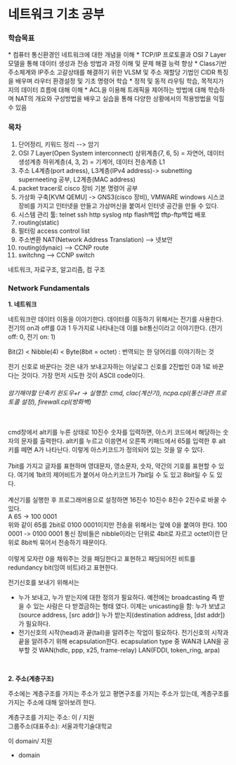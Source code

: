 <h1>네트워크 기초 공부</h1>

<h3>학습목표</h3>
* 컴퓨터 통신환경인 네트워크에 대한 개념을 이해
* TCP/IP 프로토콜과 OSI 7 Layer 모델을 통해 데이터 생성과 전송 방법과 과정 이해 및 문제 해결 능력 향상
* Class기반 주소체계와 IP주소 고갈상태를 해결하기 위한 VLSM 및 주소 재할당 기법인 CIDR 특징을 배우며 라우터 환경설정 및 기초 명령어 학습
* 정적 및 동적 라우팅 학습, 목적지가지의 데이터 흐름에 대해 이해
* ACL을 이용해 트래픽을 제어하는 방법에 대해 학습하며 NAT의 개요와 구성방법을 배우고 실습을 통해 다양한 상황에서의 적용방법을 익힐 수 있음

<h3>목차</h3>

1. 단어정리, 키워드 정리 --> 암기
2. OSI 7 Layer(Open System interconnect)
    상위계층(7, 6, 5) = 자연어, 데이터 생성계층
    하위계층(4, 3, 2) = 기계어, 데이터 전송계층
    L1
3. 주소 L4계층(port adress), L3계층(IPv4 address)-> subnetting superneeting 공부, L2계층(MAC address)
4. packet tracer로 cisco 장비 기본 명령어 공부
5. 가상화 구축[KVM QEMU] -> GNS3(cisco 장비), VMWARE
    windows 시스코 장비를 가지고 인터넷을 만들고 가상머신을 붙여서 인터넷 공간을 만들 수 있다.
6. 시스템 관리 툴: telnet ssh http syslog ntp flash백업 tftp-ftp백업 배포
7. routing(static)
8. 필터링 access control list
9. 주소변환 NAT(Network Address Translation) --> 넷보안
10. routing(dynaic) --> CCNP route
11. switchng --> CCNP switch

네트워크, 자료구조, 알고리즘, 컴 구조

<h3>Network Fundamentals</h3>

**1. 네트워크**

네트워크란 데이터 이동을 이야기한다.
데이터를 이동하기 위해서는 전기를 사용한다.
전기의 on과 off를 0과 1 두가지로 나타내는데 이를 bit통신이라고 이야기한다. (전기 off: 0, 전기 on: 1)

Bit(2) < Nibble(4) < Byte(8bit = octet) : 번역되는 한 덩어리를 이야기하는 것

전기 신호로 바꾼다는 것은 내가 보내고자하는 아날로그 신호를 2진법인 0과 1로 바꾼다는 것이다.
가장 먼저 시도한 것이 ASCII code이다.
<br>

<h6>암기해야할 단축키
윈도우+r -> 실행창: cmd, clac(계산기), ncpa.cpl(통신과련 프로토콜 설정), firewall.cpl(방화벽)</h6>

<br>
cmd창에서 alt키를 누른 상태로 10진수 숫자를 입력하면, 아스키 코드에서 해당하는 숫자의 문자를 출력한다.
alt키를 누르고 이씅면서 오른쪽 키패드에서 65를 입력한 후 alt키를 떼면 A가 나타난다.
이렇게 아스키코드가 정의되어 있는 것을 알 수 있다.
<br><br>
7bit를 가지고 글자를 표현하며 영대문자, 영소문자, 숫자, 약간의 기호를 표현할 수 있다.
여기에 1bit의 제어비트가 붙어서 아스키코드가 7bit일 수 도 있고 8bit일 수 도 있다.
<br><br>
계산기를 실행한 후 프로그래머용으로 설정하면 16진수 10진수 8진수 2진수로 바꿀 수 있다. <br>
A 65 -> 100 0001 <br>
위와 같이 65를 2bit로 0100 0001이지만 전송을 위해서는 앞에 0을 붙여야 한다.
100 0001 -> 0100 0001
통신 장비들은 nibble이라는 단위로 4bit로 자르고 octet이란 단위로 8bit씩 묶어서 전송하기 때문이다.
<br><br>
이렇게 모자란 0을 채워주는 것을 패딩한다고 표현하고 패딩되어진 비트를 redundancy bit(잉여 비트)라고 표현한다.
<br>

전기신호를 보내기 위해서는
* 누가 보내고, 누가 받는지에 대한 정의가 필요하다.
    예전에는 broadcasting 즉 받을 수 있는 사람은 다 받겠금하는 형태 였다.
    이제는 unicasting을 함: 누가 보냈고(source address, [src addr]) 누가 받는지(destination address, [dst addr])가 필요하다.
* 전기신호의 시작(head)과 끝(tail)을 알려주는 작업이 필요하다.
    전기신호의 시작과 끝을 알려주기 위해 ecapsulation한다.
    ecapsulation type 중 WAN과 LAN을 공부할 것
        WAN(hdlc, ppp, x25, frame-relay)
        LAN(FDDI, token_ring, arpa)

<br>

**2. 주소(계층구조)**

주소에는 계층구조를 가지는 주소가 있고 평면구조를 가지는 주소가 있는데, 계층구조를 가지는 주소에 대해 알아보려 한다.

계층구조를 가지는 주소: 이 / 지원 <br>
그룹주소(대표주소): 서울과학기술대학교

이 domain/ 지원

* domain
